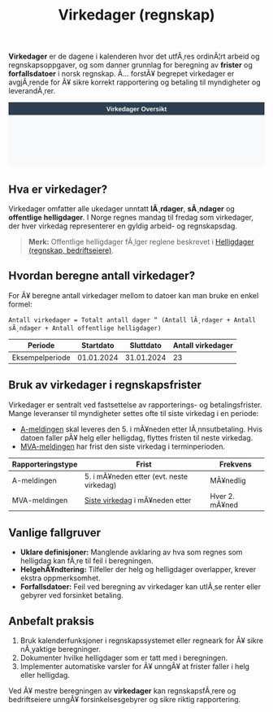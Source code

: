 ﻿---
title: "Virkedager (regnskap)"
meta_title: "Virkedager (regnskap)"
meta_description: '**Virkedager** er de dagene i kalenderen hvor det utfÃ¸res ordinÃ¦rt arbeid og regnskapsoppgaver, og som danner grunnlag for beregning av **frister** og **forfa...'
slug: virkedager
type: blog
layout: pages/single
---

**Virkedager** er de dagene i kalenderen hvor det utfÃ¸res ordinÃ¦rt arbeid og regnskapsoppgaver, og som danner grunnlag for beregning av **frister** og **forfallsdatoer** i norsk regnskap. Ã… forstÃ¥ begrepet virkedager er avgjÃ¸rende for Ã¥ sikre korrekt rapportering og betaling til myndigheter og leverandÃ¸rer.

![Virkedager Oversikt](virkedager-oversikt.svg)

## Hva er virkedager?

Virkedager omfatter alle ukedager unntatt **lÃ¸rdager**, **sÃ¸ndager** og **offentlige helligdager**. I Norge regnes mandag til fredag som virkedager, der hver virkedag representerer en gyldig arbeid- og regnskapsdag.

> **Merk:** Offentlige helligdager fÃ¸lger reglene beskrevet i [Helligdager (regnskap, bedriftseiere)](/blogs/regnskap/helligdager-regnskap-bedriftseiere "Helligdager (regnskap, bedriftseiere)").

## Hvordan beregne antall virkedager?

For Ã¥ beregne antall virkedager mellom to datoer kan man bruke en enkel formel:

```text
Antall virkedager = Totalt antall dager “ (Antall lÃ¸rdager + Antall sÃ¸ndager + Antall offentlige helligdager)
```

| **Periode**      | **Startdato** | **Sluttdato** | **Antall virkedager** |
|------------------|---------------|---------------|------------------------|
| Eksempelperiode  | 01.01.2024    | 31.01.2024    | 23                     |

## Bruk av virkedager i regnskapsfrister

Virkedager er sentralt ved fastsettelse av rapporterings- og betalingsfrister. Mange leveranser til myndigheter settes ofte til siste virkedag i en periode:

* [A-meldingen](/blogs/regnskap/hva-er-a-melding "Hva er A-melding? Komplett guide") skal leveres den 5. i mÃ¥neden etter lÃ¸nnsutbetaling. Hvis datoen faller pÃ¥ helg eller helligdag, flyttes fristen til neste virkedag.
* [MVA-meldingen](/blogs/regnskap/hva-er-mva-melding "Hva er MVA-melding? Komplett Guide til Merverdiavgift Rapportering") har frist den siste virkedag i terminperioden.

| **Rapporteringstype** | **Frist**                             | **Frekvens** |
|-----------------------|---------------------------------------|--------------|
| A-meldingen           | 5. i mÃ¥neden etter (evt. neste virkedag) | MÃ¥nedlig     |
| MVA-meldingen         | [Siste virkedag](/blogs/regnskap/virkedager "Virkedager") i mÃ¥neden etter | Hver 2. mÃ¥ned |

## Vanlige fallgruver

* **Uklare definisjoner:** Manglende avklaring av hva som regnes som helligdag kan fÃ¸re til feil i beregningen.
* **HelgehÃ¥ndtering:** Tilfeller der helg og helligdager overlapper, krever ekstra oppmerksomhet.
* **Forfallsdatoer:** Feil ved beregning av virkedager kan utlÃ¸se renter eller gebyrer ved forsinket betaling.

## Anbefalt praksis

1. Bruk kalenderfunksjoner i regnskapssystemet eller regneark for Ã¥ sikre nÃ¸yaktige beregninger.
2. Dokumenter hvilke helligdager som er tatt med i beregningen.
3. Implementer automatiske varsler for Ã¥ unngÃ¥ at frister faller i helg eller helligdag.

Ved Ã¥ mestre beregningen av **virkedager** kan regnskapsfÃ¸rere og bedriftseiere unngÃ¥ forsinkelsesgebyrer og sikre riktig rapportering.


